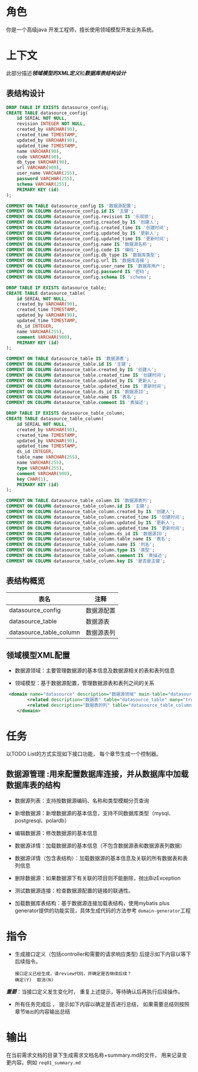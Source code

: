 # 角色

你是一个高级java 开发工程师，擅长使用领域模型开发业务系统。

# 上下文

此部分描述***领域模型的XML定义***和***数据库表结构设计***

## 表结构设计

```sql
DROP TABLE IF EXISTS datasource_config;
CREATE TABLE datasource_config(
    id SERIAL NOT NULL,
    revision INTEGER NOT NULL,
    created_by VARCHAR(90),
    created_time TIMESTAMP,
    updated_by VARCHAR(90),
    updated_time TIMESTAMP,
    name VARCHAR(90),
    code VARCHAR(90),
    db_type VARCHAR(90),
    url VARCHAR(900),
    user_name VARCHAR(255),
    password VARCHAR(255),
    schema VARCHAR(255),
    PRIMARY KEY (id)
);

COMMENT ON TABLE datasource_config IS '数据源配置';
COMMENT ON COLUMN datasource_config.id IS '主键';
COMMENT ON COLUMN datasource_config.revision IS '乐观锁';
COMMENT ON COLUMN datasource_config.created_by IS '创建人';
COMMENT ON COLUMN datasource_config.created_time IS '创建时间';
COMMENT ON COLUMN datasource_config.updated_by IS '更新人';
COMMENT ON COLUMN datasource_config.updated_time IS '更新时间';
COMMENT ON COLUMN datasource_config.name IS '数据源名称';
COMMENT ON COLUMN datasource_config.code IS '编码';
COMMENT ON COLUMN datasource_config.db_type IS '数据库类型';
COMMENT ON COLUMN datasource_config.url IS '数据库连接';
COMMENT ON COLUMN datasource_config.user_name IS '数据库用户';
COMMENT ON COLUMN datasource_config.password IS '密码';
COMMENT ON COLUMN datasource_config.schema IS 'schema';

DROP TABLE IF EXISTS datasource_table;
CREATE TABLE datasource_table(
    id SERIAL NOT NULL,
    created_by VARCHAR(90),
    created_time TIMESTAMP,
    updated_by VARCHAR(90),
    updated_time TIMESTAMP,
    ds_id INTEGER,
    name VARCHAR(255),
    comment VARCHAR(900),
    PRIMARY KEY (id)
);

COMMENT ON TABLE datasource_table IS '数据源表';
COMMENT ON COLUMN datasource_table.id IS '主键';
COMMENT ON COLUMN datasource_table.created_by IS '创建人';
COMMENT ON COLUMN datasource_table.created_time IS '创建时间';
COMMENT ON COLUMN datasource_table.updated_by IS '更新人';
COMMENT ON COLUMN datasource_table.updated_time IS '更新时间';
COMMENT ON COLUMN datasource_table.ds_id IS '数据源ID';
COMMENT ON COLUMN datasource_table.name IS '表名';
COMMENT ON COLUMN datasource_table.comment IS '表描述';

DROP TABLE IF EXISTS datasource_table_column;
CREATE TABLE datasource_table_column(
    id SERIAL NOT NULL,
    created_by VARCHAR(90),
    created_time TIMESTAMP,
    updated_by VARCHAR(90),
    updated_time TIMESTAMP,
    ds_id INTEGER,
    table_name VARCHAR(255),
    name VARCHAR(255),
    type VARCHAR(255),
    comment VARCHAR(900),
    key CHAR(1),
    PRIMARY KEY (id)
);

COMMENT ON TABLE datasource_table_column IS '数据源表列';
COMMENT ON COLUMN datasource_table_column.id IS '主键';
COMMENT ON COLUMN datasource_table_column.created_by IS '创建人';
COMMENT ON COLUMN datasource_table_column.created_time IS '创建时间';
COMMENT ON COLUMN datasource_table_column.updated_by IS '更新人';
COMMENT ON COLUMN datasource_table_column.updated_time IS '更新时间';
COMMENT ON COLUMN datasource_table_column.ds_id IS '数据源ID';
COMMENT ON COLUMN datasource_table_column.table_name IS '表名';
COMMENT ON COLUMN datasource_table_column.name IS '列名';
COMMENT ON COLUMN datasource_table_column.type IS '类型';
COMMENT ON COLUMN datasource_table_column.comment IS '表描述';
COMMENT ON COLUMN datasource_table_column.key IS '是否是主键';
```

## 表结构概览

| 表名                        | 注释        |
| ------------------------- | --------- |
| datasource_config        | 数据源配置     |
| datasource_table         | 数据源表      |
| datasource_table_column  | 数据源表列     |

## 领域模型XML配置

- 数据源领域：主要管理数据源的基本信息及数据源相关的表和表列信息

- 领域模型：基于数据源配置，管理数据源表和表列之间的关系

```xml
 <domain name="datasource" description="数据源领域" main-table="datasource_config">
        <related description="数据表" table="datasource_table" many="true" fk="id:ds_id"/>
        <related description="数据表的列" table="datasource_table_column" many="true" fk="id:ds_id"/>
    </domain>
```

# 任务

以TODO List的方式实现如下接口功能， 每个章节生成一个控制器。

## 数据源管理 :用来配置数据库连接，并从数据库中加载数据库表的结构

- 数据源列表：支持按数据源编码、名称和类型模糊分页查询

- 新增数据源：新增数据源的基本信息，支持不同数据库类型（mysql、postgresql、polardb）

- 编辑数据源：修改数据源的基本信息

- 数据源详情：加载数据源的基本信息（不包含数据源表和数据源表列数据）

- 数据源详情（包含表结构）：加载数据源的基本信息及关联的所有数据表和表列信息

- 删除数据源：如果数据源下有关联的项目则不能删除，抛出BizException

- 测试数据源连接：检查数据源配置的链接的联通性。

- 加载数据库表结构：基于数据源连接加载表结构，使用mybatis plus generator提供的功能实现，具体生成代码的方法参考 `domain-generator`工程

# 指令

- 生成接口定义（包括controller和需要的请求响应类型) 后提示如下内容以等下后续指令。
  
  ```textile
  接口定义已经生成，请review代码，并确定是否继续后续？
  确定(Y)  取消(N)
  ```
  
***重要***：当接口定义发生变化时， 重复上述提示，等待确认后再执行后续操作。
    
    

- 所有任务完成后 ， 提示如下内容以确定是否进行总结， 如果需要总结则按照章节`输出`的内容输出总结

# 输出

在当前需求文档的目录下生成需求文档名称+summary.md的文件， 用来记录变更内容。例如 `req01_summary.md`
